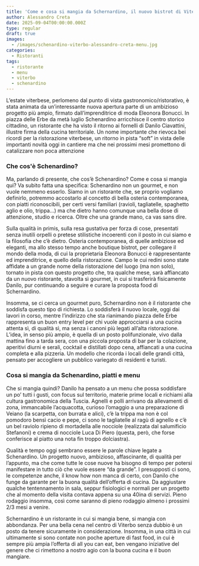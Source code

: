 ```yaml
---
title: 'Come e cosa si mangia da Schernardino, il nuovo bistrot di Viterbo'
author: Alessandro Creta
date: 2025-09-04T00:00:00.000Z
type: regular
draft: true
images:
  - /images/schenardino-viterbo-alessandro-creta-menu.jpg
categories:
  - Ristoranti
tags:
  - ristorante
  - menu
  - viterbo
  - schenardino
---
```


L’estate viterbese, perlomeno dal punto di vista gastronomico/ristorativo, è stata animata da un’interessante nuova apertura parte di un ambizioso progetto più ampio, firmato dall’imprenditrice di moda Eleonora Bonucci. In piazza delle Erbe da metà luglio Schenardino arricchisce il centro storico cittadino, un ristorante che ha visto il ritorno ai fornelli di Danilo Ciavattini, illustre firma della cucina territoriale. Un nome importante che rievoca bei ricordi per la ristorazione viterbese, un ritorno in pista “soft” in vista delle importanti novità oggi in cantiere ma che nei prossimi mesi promettono di catalizzare non poca attenzione

### Che cos'è Schenardino?

Ma, parlando di presente, che cos’è Schenardino? Come e cosa si mangia qui?  Va subito fatta una specifica: Schenardino non un gourmet, e non vuole nemmeno esserlo. Siamo in un ristorante che, se proprio vogliamo definirlo, potremmo accostarlo al concetto di bella osteria contemporanea, con piatti riconoscibili, per certi versi familiari (ravioli, tagliatelle, spaghetto aglio e olio, trippa…) ma che dietro hanno comunque una bella dose di attenzione, studio e ricerca. Oltre che una grande mano, ca vas sans dire.

Sulla qualità in primis, sulla resa gustativa per forza di cose, presentati senza inutili orpelli o pretese stilistiche incoerenti con il posto in cui siamo e la filosofia che c’è dietro.  Osteria contemporanea, di quelle ambiziose ed eleganti, ma allo stesso tempo anche boutique bistrot, per collegare il mondo della moda, di cui la proprietaria Eleonora Bonucci è rappresentante ed imprenditrice, e quello della ristorazione. Campo le cui redini sono state affidate a un grande nome della ristorazione del luogo (ma non solo), tornato in pista con questo progetto che, tra qualche mese, sarà affiancato da un nuovo ristorante, stavolta sì gourmet, in cui si trasferirà fisicamente Danilo, pur continuando a seguire e curare la proposta food di Schernardino.

Insomma, se ci cerca un gourmet puro, Schernardino non è il ristorante che soddisfa questo tipo di richiesta. Lo soddisferà il nuovo locale, oggi dai lavori in corso, mentre l’indirizzo che sta rianimando piazza delle Erbe rappresenta un buon entry level per chi vuole approcciarsi a una cucina attenta sì, di qualità sì, ma senza i canoni più legati all’alta ristorazione. L’idea, in senso più ampio, è quella di un posto polifunzionale, vivo dalla mattina fino a tarda sera, con una piccola proposta di bar per la colazione, aperitivi diurni e serali, cocktail e distillati dopo cena, affiancati a una cucina completa e alla pizzeria. Un modello che ricorda i locali delle grandi città, pensato per accogliere un pubblico variegato di residenti e turisti.

### Cosa si mangia da Schenardino, piatti e menu

Che si mangia quindi? Danilo ha pensato a un menu che possa soddisfare un po’ tutti i gusti, con focus sul territorio, materie prime locali e richiami alla cultura gastronomica della Tuscia. Agnelli e polli arrivano da allevamenti di zona, immancabile l’acquacotta, curioso l’omaggio a una preparazione di Veiano (la scarpetta, con burrata e alici), c’è la trippa ma non è col pomodoro bensì cacio e pepe, ci sono le tagliatelle al ragù di agnello e c’è un bel raviolo ripieno di mortadella alle nocciole (realizzata dal salumificio Stefanoni) e crema di nocciole Luca Di Piero (questa, però, che forse conferisce al piatto una nota fin troppo dolciastra). 

Qualità e tempo oggi sembrano essere le parole chiave legate a Schenardino. Un progetto nuovo, ambizioso, affascinante, di qualità per l’appunto, ma che come tutte le cose nuove ha bisogno di tempo per potersi manifestare in tutto ciò che vuole essere “da grande”. I presupposti ci sono, le competenze anche, il know how non manca di certo, con Danilo che funge da garante per la buona qualità dell’offerta di cucina. Da aggiustare qualche tentennamento in sala, seppur fisiologici e normali per un progetto che al momento della visita contava appena su una 40ina di servizi. Pieno rodaggio insomma, così come saranno di pieno rodaggio almeno i prossimi 2/3 mesi a venire. 

Schernardino è un ristorante in cui si mangia bene, si mangia con abbondanza. Per una bella cena nel centro di Viterbo senza dubbio è un posto da tenere sicuramente in considerazione. Insomma, in una città in cui ultimamente si sono contate non poche aperture di fast food, in cui è sempre più ampia l’offerta di all you can eat, ben vengano iniziative del genere che ci rimettono a nostro agio con la buona cucina e il buon mangiare.
